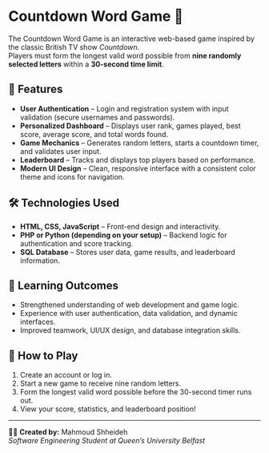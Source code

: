 # Countdown Word Game 🎯  

The Countdown Word Game is an interactive web-based game inspired by the classic British TV show *Countdown*.  
Players must form the longest valid word possible from **nine randomly selected letters** within a **30-second time limit**.

## 🧠 Features
- **User Authentication** – Login and registration system with input validation (secure usernames and passwords).
- **Personalized Dashboard** – Displays user rank, games played, best score, average score, and total words found.
- **Game Mechanics** – Generates random letters, starts a countdown timer, and validates user input.
- **Leaderboard** – Tracks and displays top players based on performance.
- **Modern UI Design** – Clean, responsive interface with a consistent color theme and icons for navigation.

## 🛠️ Technologies Used
- **HTML, CSS, JavaScript** – Front-end design and interactivity.
- **PHP or Python (depending on your setup)** – Backend logic for authentication and score tracking.
- **SQL Database** – Stores user data, game results, and leaderboard information.

## 🎯 Learning Outcomes
- Strengthened understanding of web development and game logic.
- Experience with user authentication, data validation, and dynamic interfaces.
- Improved teamwork, UI/UX design, and database integration skills.

## 🚀 How to Play
1. Create an account or log in.  
2. Start a new game to receive nine random letters.  
3. Form the longest valid word possible before the 30-second timer runs out.  
4. View your score, statistics, and leaderboard position!

---

👨‍💻 **Created by:** Mahmoud Shheideh  
*Software Engineering Student at Queen’s University Belfast*  
